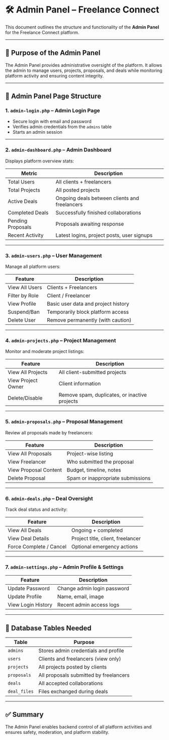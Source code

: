 # 🛠️ Admin Panel – Freelance Connect

This document outlines the structure and functionality of the **Admin Panel** for the Freelance Connect platform.

---

## 🎯 Purpose of the Admin Panel

The Admin Panel provides administrative oversight of the platform. It allows the admin to manage users, projects, proposals, and deals while monitoring platform activity and ensuring content integrity.

---

## 🧭 Admin Panel Page Structure

### 1. `admin-login.php` – Admin Login Page
- Secure login with email and password
- Verifies admin credentials from the `admins` table
- Starts an admin session

---

### 2. `admin-dashboard.php` – Admin Dashboard
Displays platform overview stats:

| Metric | Description |
|--------|-------------|
| Total Users | All clients + freelancers |
| Total Projects | All posted projects |
| Active Deals | Ongoing deals between clients and freelancers |
| Completed Deals | Successfully finished collaborations |
| Pending Proposals | Proposals awaiting response |
| Recent Activity | Latest logins, project posts, user signups |

---

### 3. `admin-users.php` – User Management
Manage all platform users:

| Feature | Description |
|---------|-------------|
| View All Users | Clients + Freelancers |
| Filter by Role | Client / Freelancer |
| View Profile | Basic user data and project history |
| Suspend/Ban | Temporarily block platform access |
| Delete User | Remove permanently (with caution) |

---

### 4. `admin-projects.php` – Project Management
Monitor and moderate project listings:

| Feature | Description |
|---------|-------------|
| View All Projects | All client-submitted projects |
| View Project Owner | Client information |
| Delete/Disable | Remove spam, duplicates, or inactive projects |

---

### 5. `admin-proposals.php` – Proposal Management
Review all proposals made by freelancers:

| Feature | Description |
|---------|-------------|
| View All Proposals | Project-wise listing |
| View Freelancer | Who submitted the proposal |
| View Proposal Content | Budget, timeline, notes |
| Delete Proposal | Spam or inappropriate submissions |

---

### 6. `admin-deals.php` – Deal Oversight
Track deal status and activity:

| Feature | Description |
|---------|-------------|
| View All Deals | Ongoing + completed |
| View Deal Details | Project title, client, freelancer |
| Force Complete / Cancel | Optional emergency actions |

---

### 7. `admin-settings.php` – Admin Profile & Settings

| Feature | Description |
|---------|-------------|
| Update Password | Change admin login password |
| Update Profile | Name, email, image |
| View Login History | Recent admin access logs |

---

## 🔐 Database Tables Needed

| Table | Purpose |
|-------|---------|
| `admins` | Stores admin credentials and profile |
| `users` | Clients and freelancers (view only) |
| `projects` | All projects posted by clients |
| `proposals` | All proposals submitted by freelancers |
| `deals` | All accepted collaborations |
| `deal_files` | Files exchanged during deals |

---

## ✅ Summary

The Admin Panel enables backend control of all platform activities and ensures safety, moderation, and platform stability.

